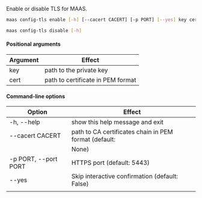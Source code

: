Enable or disable TLS for MAAS.


```bash
maas config-tls enable [-h] [--cacert CACERT] [-p PORT] [--yes] key cert
```

```bash
maas config-tls disable [-h] 
```

#### Positional arguments
| Argument | Effect                            |
|----------|-----------------------------------|
| key      | path to the private key           |
| cert     | path to certificate in PEM format |

#### Command-line options
| Option               | Effect                                                |
|----------------------|-------------------------------------------------------|
| -h, --help           | show this help message and exit                       |
| --cacert CACERT      | path to CA certificates chain in PEM format (default: |
|                      | None)                                                 |
| -p PORT, --port PORT | HTTPS port (default: 5443)                            |
| --yes                | Skip interactive confirmation (default: False)        |
|                      |                                                       |
